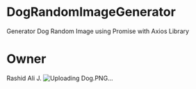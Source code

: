 # DogRandomImageGenerator
Generator Dog Random Image using Promise with Axios Library
# Owner
Rashid Ali J.
![Uploading Dog.PNG…]()
